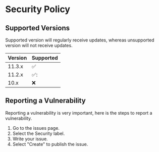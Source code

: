 # Security Policy

## Supported Versions
Supported version will regularly receive updates, whereas unsupported version will not receive updates.

| Version | Supported          |
| ------- | ------------------ |
| 11.3.x  | :white_check_mark: |
| 11.2.x  | ✅:                |
| 10.x    | :x:                |

## Reporting a Vulnerability 
Reporting a vulnerability is very important, here is the steps to report a vulnerability.
1. Go to the issues page.
2. Select the Security label.
3. Write your issue.
4. Select "Create" to publish the issue.
